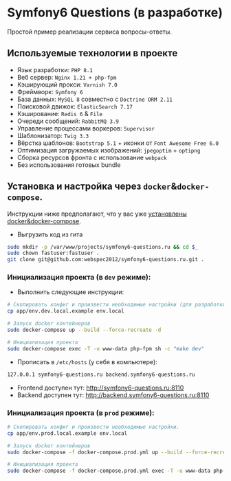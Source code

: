 # Symfony6 Questions (в разработке)

Простой пример реализации сервиса вопросы-ответы.

## Используемые технологии в проекте

* Язык разработки: `PHP 8.1`
* Веб сервер: `Nginx 1.21 + php-fpm`
* Кэширующий прокси: `Varnish 7.0`
* Фреймворк: `Symfony 6`
* База данных: `MySQL 8` совместно с `Doctrine ORM 2.11`
* Поисковой движок: `ElasticSearch 7.17`
* Кэширование: `Redis 6` & `File`
* Очереди сообщений: `RabbitMQ 3.9`
* Управление процессами воркеров: `Supervisor`
* Шаблонизатор: `Twig 3.3`
* Вёрстка шаблонов: `Bootstrap 5.1` + иконки от `Font Awesome Free 6.0`
* Оптимизация загружаемых изображений: `jpegoptim` + `optipng`
* Сборка ресурсов фронта с использование `webpack`
* Без использования готовых bundle

## Установка и настройка через `docker`&`docker-compose`.

Инструкции ниже предполагают, что у вас уже [установлены docker&docker-compose](./docker/README.md).

* Выгрузить код из гита

```bash
sudo mkdir -p /var/www/projects/symfony6-questions.ru && cd $_
sudo chown fastuser:fastuser .
git clone git@github.com:webspec2012/symfony6-questions.ru.git .
```

### Инициализация проекта (в `dev` режиме):

* Выполнить следующие инструкции:

```bash
# Скопировать конфиг и произвести необходимые настройки (для разработки через docker изменений вносить не требуется).
cp app/env.dev.local.example env.local

# Запуск docker контейнеров
sudo docker-compose up --build --force-recreate -d

# Инициализация проекта
sudo docker-compose exec -T -u www-data php-fpm sh -c "make dev"
```

* Прописать в `/etc/hosts` (у себя в компьютере):

```bash
127.0.0.1 symfony6-questions.ru backend.symfony6-questions.ru
```

* Frontend доступен тут: http://symfony6-questions.ru:8110
* Backend доступен тут: http://backend.symfony6-questions.ru:8110

### Инициализация проекта (в `prod` режиме):

```bash
# Скопировать конфиг и произвести необходимые настройки.
cp app/env.prod.local.example env.local

# Запуск docker контейнеров
sudo docker-compose -f docker-compose.prod.yml up --build --force-recreate -d

# Инициализация проекта
sudo docker-compose -f docker-compose.prod.yml exec -T -u www-data php-fpm sh -c "make prod"
```
